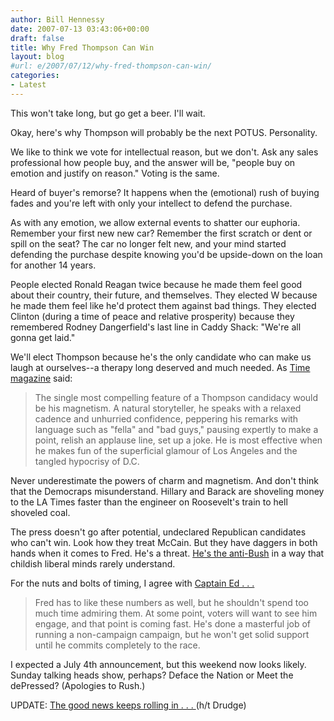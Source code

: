 ```yaml
---
author: Bill Hennessy
date: 2007-07-13 03:43:06+00:00
draft: false
title: Why Fred Thompson Can Win
layout: blog
#url: e/2007/07/12/why-fred-thompson-can-win/
categories:
- Latest
---
```


This won't take long, but go get a beer.  I'll wait.

Okay, here's why Thompson will probably be the next POTUS.  Personality.

We like to think we vote for intellectual reason, but we don't.  Ask any sales professional how people buy, and the answer will be, "people buy on emotion and justify on reason."  Voting is the same.

Heard of buyer's remorse?  It happens when the (emotional) rush of buying fades and you're left with only your intellect to defend the purchase.

As with any emotion, we allow external events to shatter our euphoria.  Remember your first new new car?  Remember the first scratch or dent or spill on the seat?  The car no longer felt new, and your mind started defending the purchase despite knowing you'd be upside-down on the loan for another 14 years.

People elected Ronald Reagan twice because he made them feel good about their country, their future, and themselves.  They elected W because he made them feel like he'd protect them against bad things.  They elected Clinton (during a time of peace and relative prosperity) because they remembered Rodney Dangerfield's last line in Caddy Shack:  "We're all gonna get laid."

We'll elect Thompson because he's the only candidate who can make us laugh at ourselves--a therapy long deserved and much needed.  As [Time magazine](https://www.time.com/time/nation/article/0,8599,1624881,00.html) said:





> The single most compelling feature of a Thompson candidacy would be his magnetism. A natural storyteller, he speaks with a relaxed cadence and unhurried confidence, peppering his remarks with language such as "fella" and "bad guys," pausing expertly to make a point, relish an applause line, set up a joke. He is most effective when he makes fun of the superficial glamour of Los Angeles and the tangled hypocrisy of D.C.



Never underestimate the powers of charm and magnetism.  And don't think that the Democraps misunderstand.  Hillary and Barack are shoveling money to the LA Times faster than the engineer on Roosevelt's train to hell shoveled coal.

The press doesn't go after potential, undeclared Republican candidates who can't win.  Look how they treat McCain.  But they have daggers in both hands when it comes to Fred.  He's a threat.  [He's the anti-Bush](https://www.townhall.com/columnists/BruceBartlett/2007/07/03/who_is_the_anti-bush) in a way that childish liberal minds rarely understand.

For the nuts and bolts of timing, I agree with [Captain Ed . . .](https://www.captainsquartersblog.com/mt/archives/010504.php)




> Fred has to like these numbers as well, but he shouldn't spend too much time admiring them. At some point, voters will want to see him engage, and that point is coming fast. He's done a masterful job of running a non-campaign campaign, but he won't get solid support until he commits completely to the race.



I expected a July 4th announcement, but this weekend now looks likely.  Sunday talking heads show, perhaps?  Deface the Nation or Meet the dePressed?  (Apologies to Rush.)

UPDATE:
[The good news keeps rolling in . . . ](https://wcbstv.com/topstories/local_story_193151822.html)(h/t Drudge)
